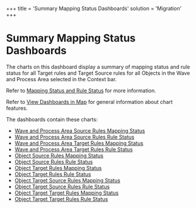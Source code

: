 +++
title = 'Summary Mapping Status Dashboards'
solution = 'Migration'
+++

# Summary Mapping Status Dashboards

The charts on this dashboard display a summary of mapping status and
rule status for all Target rules and Target Source rules for all Objects
in the Wave and Process Area selected in the Context bar.

Refer to [Mapping Status and Rule
Status](Mapping_Status_and_Rule_Status) for more information.

Refer to [View Dashboards in Map](View_Dashboards_in_Map) for
general information about chart features.

The dashboards contain these charts:

  - [Wave and Process Area Source Rules Mapping
    Status](Wave_Process_Area_Source_Rules_Map_Status)
  - [Wave and Process Area Source Rules Rule
    Status](Wave_Process_Area_Source_Rules_Rule_Status)
  - [Wave and Process Area Target Rules Mapping
    Status](Wave_and_Process_Area_Target_Rules_Mapping_Status)
  - [Wave and Process Area Target Rules Rule
    Status](Wave_and_Process_Area_Target_Rules_Rule_Status)
  - [Object Source Rules Mapping
    Status](Object_Source_Rules_Mapping_Status)
  - [Object Source Rules Rule
    Status](Object_Source_Rules_Rule_Status)
  - [Object Target Rules Mapping
    Status](Object_Target_Rules_Mapping_Status)
  - [Object Target Rules Rule
    Status](Object_Target_Rules_Rule_Status)
  - [Object Target Source Rules Mapping
    Status](Object_Target_Source_Rules_Mapping_Status)
  - [Object Target Source Rules Rule
    Status](Object_Target_Source_Rules_Rule_Status)
  - [Object Target Target Rules Mapping
    Status](Object_Trgt_Trgt_Rules_Map_Status)
  - [Object Target Target Rules Rule
    Status](Object_Trgt_Trgt_Rules_Rule_Stats)
